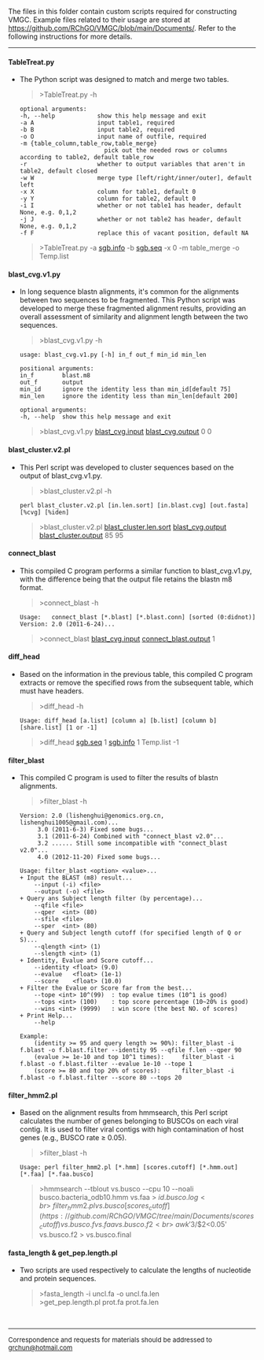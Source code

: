 
The files in this folder contain custom scripts required for constructing VMGC. Example files related to their usage are stored at https://github.com/RChGO/VMGC/blob/main/Documents/. Refer to the following instructions for more details.</font>
<br>

---

#### TableTreat.py<br>
* The Python script was designed to match and merge two tables.</font>
    > \>TableTreat.py -h<br>
    ```
    optional arguments:
    -h, --help            show this help message and exit
    -a A                  input table1, required
    -b B                  input table2, required
    -o O                  input name of outfile, required
    -m {table_column,table_row,table_merge}
                            pick out the needed rows or columns according to table2, default table_row
    -r                    whether to output variables that aren't in table2, default closed
    -w W                  merge type [left/right/inner/outer], default left
    -x X                  column for table1, default 0
    -y Y                  column for table2, default 0
    -i I                  whether or not table1 has header, default None, e.g. 0,1,2 
    -j J                  whether or not table2 has header, default None, e.g. 0,1,2
    -f F                  replace this of vacant position, default NA
    ```
    > \>TableTreat.py -a [sgb.info](https://github.com/RChGO/VMGC/blob/main/Documents/sgb.info) -b [sgb.seq](https://github.com/RChGO/VMGC/blob/main/Documents/sgb.seq) -x 0 -m table_merge -o Temp.list <br>


#### blast_cvg.v1.py<br>
* In long sequence blastn alignments, it's common for the alignments between two sequences to be fragmented. This Python script was developed to merge these fragmented alignment results, providing an overall assessment of similarity and alignment length between the two sequences.</font>
    > \>blast_cvg.v1.py -h
    ```
    usage: blast_cvg.v1.py [-h] in_f out_f min_id min_len
    
    positional arguments:
    in_f        blast.m8
    out_f       output
    min_id      ignore the identity less than min_id[default 75]
    min_len     ignore the identity less than min_len[default 200]

    optional arguments:
    -h, --help  show this help message and exit
    ```
    > \>blast_cvg.v1.py [blast_cvg.input](https://github.com/RChGO/VMGC/blob/main/Documents/blast_cvg.input) [blast_cvg.output](https://github.com/RChGO/VMGC/blob/main/Documents/blast_cvg.output) 0 0 <br>

#### blast_cluster.v2.pl<br>
* This Perl script was developed to cluster sequences based on the output of blast_cvg.v1.py.
    > \>blast_cluster.v2.pl -h
    ```
    perl blast_cluster.v2.pl [in.len.sort] [in.blast.cvg] [out.fasta] [%cvg] [%iden]
    ```
    > \>blast_cluster.v2.pl [blast_cluster.len.sort](https://github.com/RChGO/VMGC/blob/main/Documents/blast_cluster.len.sort) [blast_cvg.output](https://github.com/RChGO/VMGC/blob/main/Documents/blast_cvg.output) [blast_cluster.output](https://github.com/RChGO/VMGC/blob/main/Documents/blast_cluster.output) 85 95<br>

#### connect_blast<br>
* This compiled C program performs a similar function to blast_cvg.v1.py, with the difference being that the output file retains the blastn m8 format.
    > \>connect_blast -h
    ```
    Usage:   connect_blast [*.blast] [*.blast.conn] [sorted (0:didnot)]
    Version: 2.0 (2011-6-24)...
    ```
    > \>connect_blast [blast_cvg.input](https://github.com/RChGO/VMGC/blob/main/Documents/blast_cvg.input) [connect_blast.output](https://github.com/RChGO/VMGC/blob/main/Documents/connect_blast.output) 1<br>

#### diff_head<br>
* Based on the information in the previous table, this compiled C program extracts or remove the specified rows from the subsequent table, which must have headers.
    > \>diff_head -h 
    ```
    Usage: diff_head [a.list] [column a] [b.list] [column b] [share.list] [1 or -1]
    ```
    > \>diff_head [sgb.seq](https://github.com/RChGO/VMGC/blob/main/Documents/sgb.seq) 1 [sgb.info](https://github.com/RChGO/VMGC/blob/main/Documents/sgb.info) 1 Temp.list -1 

#### filter_blast<br>
* This compiled C program is used to filter the results of blastn alignments.
    > \>filter_blast -h
    ```
    Version: 2.0 (lishenghui@genomics.org.cn, lishenghui1005@gmail.com)...
         3.0 (2011-6-3) Fixed some bugs...
         3.1 (2011-6-24) Combined with "connect_blast v2.0"...
         3.2 ...... Still some incompatible with "connect_blast v2.0"...
         4.0 (2012-11-20) Fixed some bugs...

    Usage: filter_blast <option> <value>...
    + Input the BLAST (m8) result...
        --input (-i) <file>
        --output (-o) <file>
    + Query ans Subject length filter (by percentage)...
        --qfile <file>
        --qper  <int> (80)
        --sfile <file>
        --sper  <int> (80)
    + Query and Subject length cutoff (for specified length of Q or S)...
        --qlength <int> (1)
        --slength <int> (1)
    + Identity, Evalue and Score cutoff...
        --identity <float> (9.0)
        --evalue   <float> (1e-1)
        --score    <float> (10.0)
    + Filter the Evalue or Score far from the best...
        --tope <int> 10^(99)  : top evalue times (10^1 is good)
        --tops <int> (100)    : top score percentage (10~20% is good)
        --wins <int> (9999)   : win score (the best NO. of scores)
    + Print Help...
        --help

    Example:
        (identity >= 95 and query length >= 90%): filter_blast -i f.blast -o f.blast.filter --identity 95 --qfile f.len --qper 90
        (evalue >= 1e-10 and top 10^1 times):     filter_blast -i f.blast -o f.blast.filter --evalue 1e-10 --tope 1
        (score >= 80 and top 20% of scores):      filter_blast -i f.blast -o f.blast.filter --score 80 --tops 20
    ```
#### filter_hmm2.pl
* Based on the alignment results from hmmsearch, this Perl script calculates the number of genes belonging to BUSCOs on each viral contig. It is used to filter viral contigs with high contamination of host genes (e.g., BUSCO rate ≥ 0.05).
    > \>filter_blast -h
    ```
    Usage: perl filter_hmm2.pl [*.hmm] [scores.cutoff] [*.hmm.out] [*.faa] [*.faa.busco]
    ```
    > \>hmmsearch --tblout vs.busco --cpu 10 --noali busco.bacteria_odb10.hmm vs.faa > $id.busco.log<br>
    > \>filter_hmm2.pl vs.busco [scores_cutoff](https://github.com/RChGO/VMGC/tree/main/Documents/scores_cutoff) vs.busco.f vs.faa vs.busco.f2<br>
    > \>awk '$3/$2<0.05' vs.busco.f2 > vs.busco.final

#### fasta_length & get_pep.length.pl<br>
* Two scripts are used respectively to calculate the lengths of nucleotide and protein sequences.
    > \>fasta_length -i uncl.fa -o uncl.fa.len<br>
    > \>get_pep.length.pl prot.fa prot.fa.len<br>

<br>

---

<font size=2> Correspondence and requests for materials should be addressed to grchun@hotmail.com </font>



